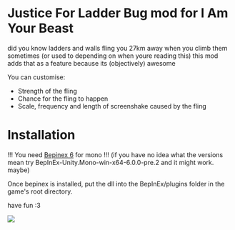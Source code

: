 # Justice For Ladder Bug mod for I Am Your Beast

did you know ladders and walls fling you 27km away when you climb them sometimes (or used to depending on when youre reading this)
this mod adds that as a feature because its (objectively) awesome

You can customise:

- Strength of the fling
- Chance for the fling to happen
- Scale, frequency and length of screenshake caused by the fling


# Installation

!!! You need [Bepinex 6](https://github.com/BepInEx/BepInEx/releases/tag/v6.0.0-pre.2) for mono !!!
(if you have no idea what the versions mean try BepInEx-Unity.Mono-win-x64-6.0.0-pre.2 and it might work. maybe)

Once bepinex is installed, put the dll into the BepInEx/plugins folder in the game's root directory.

have fun :3

![](https://files.catbox.moe/xiqcwl.gif)
